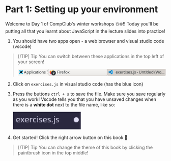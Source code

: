 # Part 1: Setting up your environment
Welcome to Day 1 of CompClub's winter workshops ☃️❄️!! Today you'll be putting all that you learnt
about JavaScript in the lecture slides into practice!

1. You should have two apps open - a web browser and visual studio code (vscode)
> [!TIP] Tip
> You can switch between these applications in the top left of your screen!
> 
> ![switching applications in top left corner](../../images/setup/setup-1.png)

2. Click on `exercises.js` in visual studio code (has the blue icon)

3. Press the buttons `ctrl + s` to save the file. Make sure you save regularly as you work! Vscode tells you that you have unsaved changes when there is a **white dot** next to the file name, like so:
   
    ![white dot next to vscode file name](../../images/setup/setup-2.png)

4. Get started! Click the right arrow button on this book 🐧

> [!TIP] Tip
> You can change the theme of this book by clicking the paintbrush icon in the top middle!